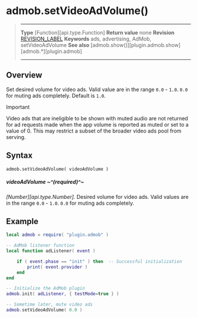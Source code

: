 # admob.setVideoAdVolume()

> --------------------- ------------------------------------------------------------------------------------------
> __Type__              [Function][api.type.Function]
> __Return value__      none
> __Revision__          [REVISION_LABEL](REVISION_URL)
> __Keywords__          ads, advertising, AdMob, setVideoAdVolume
> __See also__          [admob.show()][plugin.admob.show]
>						[admob.*][plugin.admob]
> --------------------- ------------------------------------------------------------------------------------------


## Overview

Set desired volume for video ads. Valid value are in the range `0.0` - `1.0`. `0.0` for muting ads completely. Default is `1.0`.

<div class="guide-notebox-imp">
<div class="notebox-title-imp">Important</div>

Video ads that are ineligible to be shown with muted audio are not returned for ad requests made when the app volume is reported as muted or set to a value of 0. This may restrict a subset of the broader video ads pool from serving.

</div>


## Syntax

    admob.setVideoAdVolume( videoAdVolume )

##### videoAdVolume ~^(required)^~
_[Number][api.type.Number]._ Desired volume for video ads. Valid values are in the range `0.0` - `1.0`. `0.0` for muting ads completely.


## Example

``````lua
local admob = require( "plugin.admob" )

-- AdMob listener function
local function adListener( event )

    if ( event.phase == "init" ) then  -- Successful initialization
        print( event.provider )
    end
end

-- Initialize the AdMob plugin
admob.init( adListener, { testMode=true } )

-- Sometime later, mute video ads
admob.setVideoAdVolume( 0.0 )
``````
